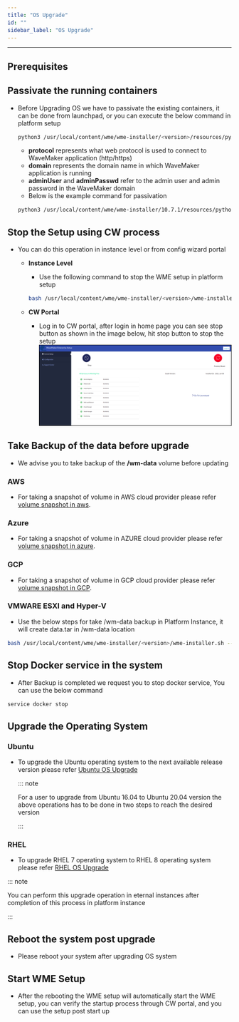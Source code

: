 ```yaml
---
title: "OS Upgrade"
id: ""
sidebar_label: "OS Upgrade"
---
```

---

## Prerequisites

## Passivate the running containers

- Before Upgrading OS we have to passivate the existing containers, it can be done from launchpad, or you can execute the below command in platform setup

  ```bash
  python3 /usr/local/content/wme/wme-installer/<version>/resources/python/3/passivation_deletion.py -pr ${protocol} -d ${domain} -u ${adminUser} -p ${adminPasswd}
  ```

  - **protocol** represents what web protocol is used to connect to WaveMaker application (http/https)
  - **domain** represents the domain name in which WaveMaker application is running
  - **adminUser** and **adminPasswd** refer to the admin user and admin password in the WaveMaker domain
  - Below is the example command for passivation

  ```bash
  python3 /usr/local/content/wme/wme-installer/10.7.1/resources/python/3/passivation_deletion.py -pr http -d localhost -u test@wavemaker.com -p test-password -di False
  ```

## Stop the Setup using CW process

- You can do this operation in instance level or from config wizard portal

  - **Instance Level**
    - Use the following command to stop the WME setup in platform setup

    ```bash
    bash /usr/local/content/wme/wme-installer/<version>/wme-installer.sh --stop
    ```

  - **CW Portal**
    - Log in to CW portal, after login in home page you can see stop button as shown in the image below, hit stop button to stop the setup
    [![cw_stop](/learn/assets/wme-setup/upgrade-wme-setup/cw-stop.png)](/learn/assets/wme-setup/upgrade-wme-setup/cw-stop.png)

## Take Backup of the data before upgrade

- We advise you to take backup of the **/wm-data** volume before updating

### AWS

- For taking a snapshot of volume in AWS cloud provider please refer [volume snapshot in aws](https://docs.aws.amazon.com/AWSEC2/latest/UserGuide/EBSSnapshots.html).

### Azure

- For taking a snapshot of volume in AZURE cloud provider please refer [volume snapshot in azure](https://docs.microsoft.com/en-us/azure/virtual-machines/linux/snapshot-copy-managed-disk).

### GCP

- For taking a snapshot of volume in GCP cloud provider please refer [volume snapshot in GCP](https://cloud.google.com/compute/docs/disks/create-snapshots).

### VMWARE ESXI and Hyper-V

- Use the below steps for take /wm-data backup in Platform Instance, it will create data.tar in /wm-data location

```bash
bash /usr/local/content/wme/wme-installer/<version>/wme-installer.sh --data-archive
```

## Stop Docker service in the system

- After Backup is completed we request you to stop docker service, You can use the below command

```bash
service docker stop
```

## Upgrade the Operating System

### Ubuntu

- To upgrade the Ubuntu operating system to the next available release version please refer [Ubuntu OS Upgrade](https://ubuntu.com/server/docs/upgrade-introduction)

  ::: note

  For a user to upgrade from Ubuntu 16.04 to Ubuntu 20.04 version the above operations has to be done in two steps to reach the desired version
  
  :::

### RHEL

- To upgrade RHEL 7 operating system to RHEL 8 operating system please refer [RHEL OS Upgrade](https://ubuntu.com/server/docs/upgrade-introduction)

::: note

You can perform this upgrade operation in eternal instances after completion of this process in platform instance

:::

## Reboot the system post upgrade

- Please reboot your system after upgrading OS system

## Start WME Setup

- After the rebooting the WME setup will automatically start the WME setup, you can verify the startup process through CW portal, and you can use the setup post start up
